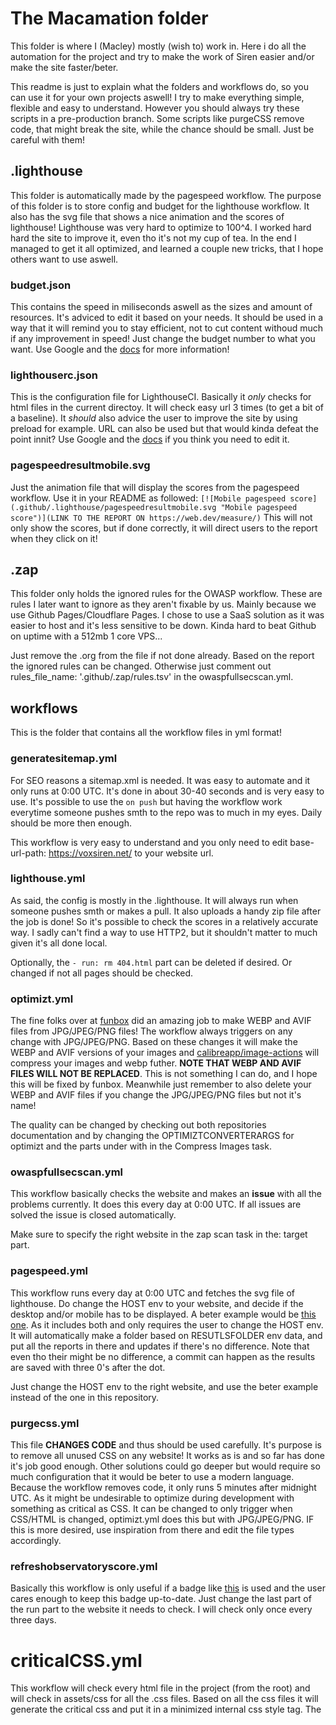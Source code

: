 # The Macamation folder
This folder is where I (Macley) mostly (wish to) work in.
Here i do all the automation for the project and try to make the work of Siren easier and/or make the site faster/beter.

This readme is just to explain what the folders and workflows do, so you can use it for your own projects aswell!
I try to make everything simple, flexible and easy to understand. However you should always try these scripts in a pre-production branch.
Some scripts like purgeCSS remove code, that might break the site, while the chance should be small. Just be careful with them!

## .lighthouse
This folder is automatically made by the pagespeed workflow. The purpose of this folder is to store config and budget for the lighthouse workflow.
It also has the svg file that shows a nice animation and the scores of lighthouse! Lighthouse was very hard to optimize to 100^4. I worked hard hard the site to improve it, even tho it's not my cup of tea. 
In the end I managed to get it all optimized, and learned a couple new tricks, that I hope others want to use aswell.

### budget.json
This contains the speed in miliseconds aswell as the sizes and amount of resources. It's adviced to edit it based on your needs.
It should be used in a way that it will remind you to stay efficient, not to cut content withoud much if any improvement in speed!
Just change the budget number to what you want. Use Google and the [docs](https://github.com/GoogleChrome/lighthouse/blob/master/docs/performance-budgets.md) for more information!

### lighthouserc.json
This is the configuration file for LighthouseCI. Basically it *only* checks for html files in the current directoy. It will check easy url 3 times (to get a bit of a baseline).
It *should* also advice the user to improve the site by using preload for example. URL can also be used but that would kinda defeat the point innit? Use Google and the [docs](https://github.com/GoogleChrome/lighthouse-ci/blob/main/docs/configuration.md) if you think you need to edit it.

### pagespeedresultmobile.svg
Just the animation file that will display the scores from the pagespeed workflow. Use it in your README as followed:
`[![Mobile pagespeed score](.github/.lighthouse/pagespeedresultmobile.svg "Mobile pagespeed score")](LINK TO THE REPORT ON https://web.dev/measure/)`
This will not only show the scores, but if done correctly, it will direct users to the report when they click on it!

## .zap
This folder only holds the ignored rules for the OWASP workflow. These are rules I later want to ignore as they aren't fixable by us. Mainly because we use Github Pages/Cloudflare Pages.
I chose to use a SaaS solution as it was easier to host and it's less sensitive to be down. Kinda hard to beat Github on uptime with a 512mb 1 core VPS...

Just remove the .org from the file if not done already. Based on the report the ignored rules can be changed. Otherwise just comment out rules_file_name: '.github/.zap/rules.tsv' in the owaspfullsecscan.yml. 

## workflows
This is the folder that contains all the workflow files in yml format!

### generatesitemap.yml
For SEO reasons a sitemap.xml is needed. It was easy to automate and it only runs at 0:00 UTC. It's done in about 30-40 seconds and is very easy to use.
It's possible to use the `on push` but having the workflow work everytime someone pushes smth to the repo was to much in my eyes. Daily should be more then enough.

This workflow is very easy to understand and you only need to edit base-url-path: https://voxsiren.net/ to your website url.

### lighthouse.yml
As said, the config is mostly in the .lighthouse. It will always run when someone pushes smth or makes a pull. It also uploads a handy zip file after the job is done!
So it's possible to check the scores in a relatively accurate way. I sadly can't find a way to use HTTP2, but it shouldn't matter to much given it's all done local.

Optionally, the `- run: rm 404.html` part can be deleted if desired. Or changed if not all pages should be checked.

### optimizt.yml
The fine folks over at [funbox](https://github.com/funbox/optimizt) did an amazing job to make WEBP and AVIF files from JPG/JPEG/PNG files! The workflow always triggers on any change with JPG/JPEG/PNG.
Based on these changes it will make the WEBP and AVIF versions of your images and [calibreapp/image-actions](https://github.com/calibreapp/image-actions) will compress your images and webp futher.
**NOTE THAT WEBP AND AVIF FILES WILL NOT BE REPLACED**. This is not something I can do, and I hope this will be fixed by funbox. Meanwhile just remember to also delete your WEBP and AVIF files if you change the JPG/JPEG/PNG files but not it's name!

The quality can be changed by checking out both repositories documentation and by changing the OPTIMIZTCONVERTERARGS for optimizt and the parts under with in the Compress Images task.


### owaspfullsecscan.yml
This workflow basically checks the website and makes an **issue** with all the problems currently. It does this every day at 0:00 UTC. If all issues are solved the issue is closed automatically.

Make sure to specify the right website in the zap scan task in the: target part.

### pagespeed.yml
This workflow runs every day at 0:00 UTC and fetches the svg file of lighthouse. Do change the HOST env to your website, and decide if the desktop and/or mobile has to be displayed.
A beter example would be [this one](https://github.com/ankurparihar/readme-pagespeed-insights/blob/master/.github/workflows/pagespeed.yml). As it includes both and only requires the user to change the HOST env.
It will automatically make a folder based on RESUTLSFOLDER env data, and put all the reports in there and updates if there's no difference. Note that even tho their might be no difference, a commit can happen as the results are saved with three 0's after the dot.

Just change the HOST env to the right website, and use the beter example instead of the one in this repository.

### purgecss.yml
This file **CHANGES CODE** and thus should be used carefully. It's purpose is to remove all unused CSS on any website! It works as is and so far has done it's job good enough.
Other solutions could go deeper but would require so much configuration that it would be beter to use a modern language. Because the workflow removes code, it only runs 5 minutes after midnight UTC.
As it might be undesirable to optimize during development with something as critical as CSS. It can be changed to only trigger when CSS/HTML is changed, optimizt.yml does this but with JPG/JPEG/PNG.
IF this is more desired, use inspiration from there and edit the file types accordingly.

### refreshobservatoryscore.yml
Basically this workflow is only useful if a badge like [this](https://img.shields.io/mozilla-observatory/grade-score/voxsiren.net?publish) is used and the user cares enough to keep this badge up-to-date.
Just change the last part of the run part to the website it needs to check. I will check only once every three days.

# criticalCSS.yml
This workflow will check every html file in the project (from the root) and will check in assets/css for all the .css files.
Based on all the css files it will generate the critical css and put it in a minimized internal css style tag. The <style> tags that are multiple lines will stay intact!
This workflow also has a very clever sed command [thanks to Armali](https://stackoverflow.com/a/66552948/15361696)! This sed command will remove the one line internal css so that critical can insert the newest one!
This all will not generate another commit if nothing changed within the critical view of the html page. Critical will also fix some styling as a bonus!

# README.MD
The README.MD in the root folder is also made by me. It's largely shields.io and it's best to look there for more information. The side images are done in HTML and all the other parts are in Markdown.
All badges are from shields.io to keep colours and style consitent. A shield how I make it is made as followed:

Look on shields.io for a dyanmic badge, at best a static one like the CSS3 one I made.
`https://img.shields.io/codefactor/grade/github/TheVoxSiren/voxsiren.net/main` This is a dynamic badge to see the codefactor score on the main branch on our repo.

Next I add the logo from [simpleicons](https://simpleicons.org/).
`https://img.shields.io/codefactor/grade/github/TheVoxSiren/voxsiren.net/main` `?logo=codecov`

Add a custom color based on hex code.
`https://img.shields.io/codefactor/grade/github/TheVoxSiren/voxsiren.net/main` `?logo=codecov` `&logoColor=f5f5f5`

Wrap this inside the markdown format with a nice name.
`[CodeFactor Grade](https://img.shields.io/codefactor/grade/github/TheVoxSiren/voxsiren.net/main?logo=codecov&logoColor=f5f5f5)`

Now this get's wrapped inside the markdown link format again so that clicking on it, will actually refer to either nothing or something useful.
By default, it will refer users to the badges in a empty page... If no link can be given, just fill the last () in with (#) so that it won't open anything.
`[![CodeFactor Grade](https://img.shields.io/codefactor/grade/github/TheVoxSiren/voxsiren.net/main?logo=codecov&logoColor=f5f5f5)](https://www.codefactor.io/repository/github/thevoxsiren/voxsiren.net)`

If you're brave, you can even add a custom icon with a base64 string. It's possible but too complicated and too much work for just some badges.

# Final note
This folder contains all my experience with Github Workflow and personally I enjoy using it. I believe if users use Github Pages or anything else which Github functions as a code hosing provider.
Using some of these workflows can improve the site's performance futher which makes everyone happy :). You also have my permission to do whatever you wish with these workflows, crediting would be nice.
